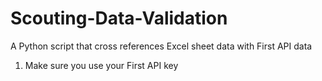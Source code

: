 # Scouting-Data-Validation
A Python script that cross references Excel sheet data with First API data


1. Make sure you use your First API key
